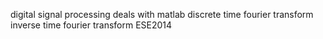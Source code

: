 digital signal processing
deals with matlab
discrete time fourier transform 
inverse time fourier transform
ESE2014
